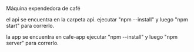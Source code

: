 Máquina expendedora de café

el api se encuentra en la carpeta api. ejecutar "npm --install" y luego "npm start" para correrlo.

la app se encuentra en cafe-app ejecutar "npm --install" y luego "npm server" para correrlo.